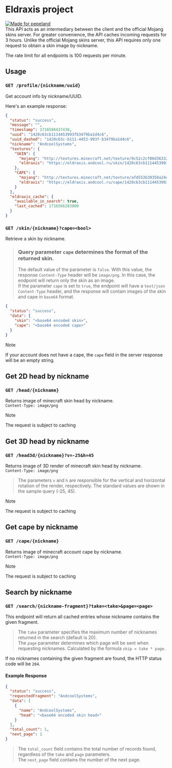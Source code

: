 # Eldraxis project
[![Made for pepeland](https://andcool.ru/static/badges/made-for-ppl.svg)](https://pepeland.net)  
This API acts as an intermediary between the client and the official Mojang skins server. For greater convenience, the API caches incoming requests for 3 hours. Unlike the official Mojang skins server, this API requires only one request to obtain a skin image by nickname.    

The rate limit for all endpoints is 100 requests per minute.

## Usage
### `GET /profile/{nickname/uuid}`  
Get account info by nickname/UUID.  

Here's an example response:  
```json
{
  "status": "success",
  "message": "",
  "timestamp": 1716588437430,
  "uuid": "1420c63cb1114453993fb3479ba1d4c6",
  "uuid_dashed": "1420c63c-b111-4453-993f-b3479ba1d4c6",
  "nickname": "AndcoolSystems",
  "textures": {
    "SKIN": {
      "mojang": "http://textures.minecraft.net/texture/9c52c2cf06d363321a0ec5530960755c3dea860b3e67e5c9ca9eb33a136e46e0",
      "eldraxis": "https://eldraxis.andcool.ru/skin/1420c63cb1114453993fb3479ba1d4c6"
    },
    "CAPE": {
      "mojang": "http://textures.minecraft.net/texture/afd553b39358a24edfe3b8a9a939fa5fa4faa4d9a9c3d6af8eafb377fa05c2bb",
      "eldraxis": "https://eldraxis.andcool.ru/cape/1420c63cb1114453993fb3479ba1d4c6"
    }
  },
  "eldraxis_cache": {
    "available_in_search": true,
    "last_cached": 1716586283000
  }
}
```



### `GET /skin/{nickname}?cape=<bool>`  
Retrieve a skin by nickname.
> ### Query parameter `cape` determines the format of the returned skin.
> The default value of the parameter is `false`. With this value, the response `Content-Type` header will be `image/png`. In this case, the endpoint will return only the skin as an image.  
> If the parameter `cape` is set to `true`, the endpoint will have a `text/json` `Content-Type` header, and the response will contain images of the skin and cape in `base64` format.
```json
{
  "status": "success",
  "data": {
    "skin": "<base64 encoded skin>",
    "cape": "<base64 encoded cape>"
  }
}
```
> [!NOTE]
> If your account does not have a cape, the `cape` field in the server response will be an empty string.


## Get 2D head by nickname
### `GET /head/{nickname}`  
Returns image of minecraft skin head by nickname.  
`Content-Type: image/png`  
> [!NOTE]
> The request is subject to caching


## Get 3D head by nickname
### `GET /head3d/{nickname}?v=-25&h=45`  
Returns image of 3D render of minecraft skin head by nickname.  
`Content-Type: image/png`  
> The parameters `v` and `h` are responsible for the vertical and horizontal rotation of the render, respectively. The standard values are shown in the sample query (-25, 45).  

> [!NOTE]
> The request is subject to caching

## Get cape by nickname
### `GET /cape/{nickname}`  
Returns image of minecraft account cape by nickname.  
`Content-Type: image/png`  
> [!NOTE]
> The request is subject to caching

## Search by nickname
### `GET /search/{nickname-fragment}?take=<take>&page=<page>`  
This endpoint will return all cached entries whose nickname contains the given fragment.

> The `take` parameter specifies the maximum number of nicknames returned in the search (default is 20).  
> The `page` parameter determines which page will be sent when requesting nicknames. Calculated by the formula `skip = take * page`.

If no nicknames containing the given fragment are found, the HTTP status code will be `204`.

#### Example Response
```json
{
  "status": "success",
  "requestedFragment": "AndcoolSystems",
  "data": [
    {
      "name": "AndcoolSystems",
      "head": "<base64 encoded skin head>"
    }
  ],
  "total_count": 1,
  "next_page": 1
}
```
>The `total_count` field contains the total number of records found, regardless of the `take` and `page` parameters.  
>The `next_page` field contains the number of the next page.
